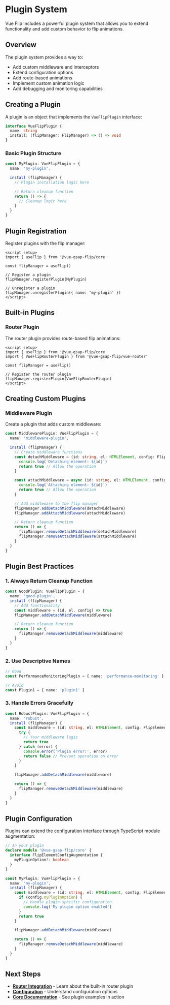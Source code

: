 # Plugin System

Vue Flip includes a powerful plugin system that allows you to extend functionality and add custom behavior to flip animations.

## Overview

The plugin system provides a way to:
- Add custom middleware and interceptors
- Extend configuration options
- Add route-based animations
- Implement custom animation logic
- Add debugging and monitoring capabilities

## Creating a Plugin

A plugin is an object that implements the `VueFlipPlugin` interface:

```typescript
interface VueFlipPlugin {
  name: string
  install: (flipManager: FlipManager) => () => void
}
```

### Basic Plugin Structure

```typescript
const MyPlugin: VueFlipPlugin = {
  name: 'my-plugin',

  install (flipManager) {
    // Plugin installation logic here

    // Return cleanup function
    return () => {
      // Cleanup logic here
    }
  }
}
```

## Plugin Registration

Register plugins with the flip manager:

```vue
<script setup>
import { useFlip } from '@vue-gsap-flip/core'

const flipManager = useFlip()

// Register a plugin
flipManager.registerPlugin(MyPlugin)

// Unregister a plugin
flipManager.unregisterPlugin({ name: 'my-plugin' })
</script>
```

## Built-in Plugins

### Router Plugin

The router plugin provides route-based flip animations:

```vue
<script setup>
import { useFlip } from '@vue-gsap-flip/core'
import { VueFlipRouterPlugin } from '@vue-gsap-flip/vue-router'

const flipManager = useFlip()

// Register the router plugin
flipManager.registerPlugin(VueFlipRouterPlugin)
</script>
```

## Creating Custom Plugins

### Middleware Plugin

Create a plugin that adds custom middleware:

```typescript
const MiddlewarePlugin: VueFlipPlugin = {
  name: 'middleware-plugin',

  install (flipManager) {
    // Create middleware functions
    const detachMiddleware = (id: string, el: HTMLElement, config: FlipElementConfig) => {
      console.log(`Detaching element: ${id}`)
      return true // Allow the operation
    }

    const attachMiddleware = async (id: string, el: HTMLElement, config: FlipElementConfig) => {
      console.log(`Attaching element: ${id}`)
      return true // Allow the operation
    }

    // Add middleware to the flip manager
    flipManager.addDetachMiddleware(detachMiddleware)
    flipManager.addAttachMiddleware(attachMiddleware)

    // Return cleanup function
    return () => {
      flipManager.removeDetachMiddleware(detachMiddleware)
      flipManager.removeAttachMiddleware(attachMiddleware)
    }
  }
}
```

## Plugin Best Practices

### 1. Always Return Cleanup Function

```typescript
const GoodPlugin: VueFlipPlugin = {
  name: 'good-plugin',
  install (flipManager) {
    // Add functionality
    const middleware = (id, el, config) => true
    flipManager.addDetachMiddleware(middleware)

    // Return cleanup function
    return () => {
      flipManager.removeDetachMiddleware(middleware)
    }
  }
}
```

### 2. Use Descriptive Names

```typescript
// Good
const PerformanceMonitoringPlugin = { name: 'performance-monitoring' }

// Avoid
const Plugin1 = { name: 'plugin1' }
```

### 3. Handle Errors Gracefully

```typescript
const RobustPlugin: VueFlipPlugin = {
  name: 'robust',
  install (flipManager) {
    const middleware = (id: string, el: HTMLElement, config: FlipElementConfig) => {
      try {
        // Your middleware logic
        return true
      } catch (error) {
        console.error('Plugin error:', error)
        return false // Prevent operation on error
      }
    }

    flipManager.addDetachMiddleware(middleware)

    return () => {
      flipManager.removeDetachMiddleware(middleware)
    }
  }
}
```

## Plugin Configuration

Plugins can extend the configuration interface through TypeScript module augmentation:

```typescript
// In your plugin
declare module '@vue-gsap-flip/core' {
  interface FlipElementConfigAugmentation {
    myPluginOption?: boolean
  }
}

const MyPlugin: VueFlipPlugin = {
  name: 'my-plugin',
  install (flipManager) {
    const middleware = (id: string, el: HTMLElement, config: FlipElementConfig) => {
      if (config.myPluginOption) {
        // Handle plugin-specific configuration
        console.log('My plugin option enabled')
      }
      return true
    }

    flipManager.addDetachMiddleware(middleware)

    return () => {
      flipManager.removeDetachMiddleware(middleware)
    }
  }
}
```

## Next Steps

- **[Router Integration](../router/)** - Learn about the built-in router plugin
- **[Configuration](../core/configuration)** - Understand configuration options
- **[Core Documentation](../core/)** - See plugin examples in action
